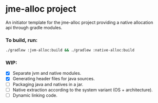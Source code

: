 # jme-alloc project 

An initiator template for the jme-alloc project providing a native allocation api through gradle modules.

### To build, run:
```bash
./gradlew :jvm-alloc:build && ./gradlew :native-alloc:build
```
### WIP:
- [x] Separate jvm and native modules.
- [x] Generating header files for java sources.
- [ ] Packaging java and natives in a jar.
- [ ] Native extraction according to the system variant (OS + architecture).
- [ ] Dynamic linking code.
